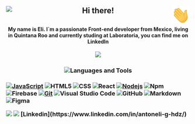<h2 align="center"> <img align="left" src="https://media0.giphy.com/media/1ynCEtlgMPAeNAqdnu/giphy.gif?cid=6c09b952sqvvi1ke0z7dnlwl0ktguqh50lticbw63dqexzc4&rid=giphy.gif&ct=s"  width="50px"/>
 Hi there! <img img align="right" src="https://github.com/ABSphreak/ABSphreak/blob/master/gifs/Hi.gif" width="50px"><h2/>
 
<h4 align="center"> My name is Eli. I`m a passionate Front-end developer from Mexico, living in Quintana Roo
  and currently studing at Laboratoria, you can find me on LinkedIn<h4/> 

<h4 align="center"><img src="https://i.pinimg.com/originals/3c/d4/43/3cd443de4374631069c6596c8f625454.gif" width="400px" /><h4/>

<h3 align="center"><img src="https://github.com/anathayna/anathayna/blob/master/assets/bmo.gif?raw=1" width="50vw"/>Languages and Tools <h3/>


[![JavaScript](https://img.shields.io/badge/-JavaScript-black?style=flat&logo=javascript&link=https://github.com/BRdhanani)](https://github.com/BRdhanani)
![HTML5](https://img.shields.io/badge/-HTML5-333333?style=flat&logo=HTML5)
![CSS](https://img.shields.io/badge/-CSS-333333?style=flat&logo=CSS3&logoColor=1572B6)
![React](https://img.shields.io/badge/-React-333333?style=flat&logo=react)
[![Nodejs](https://img.shields.io/badge/-Nodejs-green?style=flat&logo=Node.js&link=https://github.com/BRdhanani)](https://github.com/BRdhanani)
![Npm](https://img.shields.io/badge/-npm-CB3837?style=flat-square&logo=npm)
![Firebase](https://img.shields.io/badge/-Firebase-FFCA28?style=flat-square&logo=firebase&logoColor=ffffff)
[![Git](https://img.shields.io/badge/-Git-black?style=flat&logo=git&link=https://github.com/BRdhanani)](https://github.com/BRdhanani)
![Visual Studio Code](https://img.shields.io/badge/-Visual%20Studio%20Code-333333?style=flat&logo=visual-studio-code&logoColor=007ACC)
![GitHub](https://img.shields.io/badge/-GitHub-181717?style=flat-square&logo=github)
![Markdown](https://img.shields.io/badge/-Markdown-000000?style=flat-square&logo=markdown)
![Figma](http://img.shields.io/badge/-Figma-30333c?style=flat-square&logo=figma&logoColor=ffffff)


<img src="https://scontent.fmid5-1.fna.fbcdn.net/v/t1.6435-9/182786541_1652041965183265_3308359802036143356_n.jpg?_nc_cat=111&ccb=1-3&_nc_sid=730e14&_nc_eui2=AeEvkzf93A1GnXH-HSBqnlDDJ1Tz2gIDIsYnVPPaAgMixuv22-bWxmeN9K3yvcTvGXsLCSwKSxgepCaHODo6QGgT&_nc_ohc=0egzfnRg1uYAX-VI9xB&_nc_ht=scontent.fmid5-1.fna&oh=b7fb9e8619a2a1ec8bd48d41afd29718&oe=60B951E7"/>

 <img src="https://github.com/anathayna/anathayna/blob/master/assets/pusheencode.gif" width="200px"/>
 [Linkedin](https://www.linkedin.com/in/antoneli-g-hdz/)	
